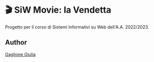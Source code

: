 # 🎬 SiW Movie: la Vendetta
Progetto per il corso di Sistemi Informativi su Web dell'A.A. 2022/2023.

## Author
[Gaglione Giulia](https://github.com/giug2)
